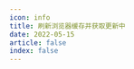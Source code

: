 ```yaml
---
icon: info
title: 刷新浏览器缓存并获取更新中
date: 2022-05-15
article: false
index: false
---
```


<ForceFlash />